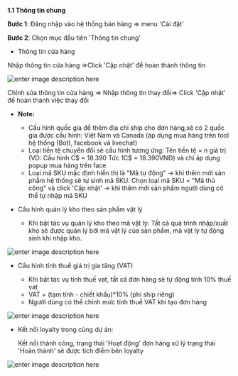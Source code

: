 





**1.1	Thông tin chung**

**Bước 1**: Đăng nhập vào hệ thống bán hàng => menu 'Cài đặt'

**Bước 2**: Chọn mục đầu tiên 'Thông tin chung'

-   Thông tin cửa hàng

Nhập thông tin cửa hàng =>Click 'Cập nhật' để hoàn thành thông tin
	
![enter image description here](https://chatbizfly.mediacdn.vn/2022/05/24/huyenvt/img_321jpg1653367588.jpg)

Chỉnh sửa thông tin cửa hàng => Nhập thông tin thay đổi=> Click 'Cập nhật' để hoàn thành việc thay đổi
	

* **Note:**
	- Cấu hỉnh quốc gia để thêm địa chỉ ship cho đơn hàng,sẽ có 2 quốc gia được cấu hình: Việt Nam và Canada (áp dụng mua hàng trên tool hệ thống (Bot), facebook và livechat)
	- Loại tiền tệ chuyển đổi sẽ cấu hình tương ứng: Tên tiền tệ = n giá trị (VD: Cấu hình C$ = 18.390 Tức 1C$ = 18.390VNĐ) và chỉ áp dụng popup mua hàng trên face
	- Loại mã SKU mặc định hiển thị là "Mã tự động" -> khi thêm mới sản phẩm hệ thống sẽ tự sinh mã SKU. Chọn loại mã SKU = "Mã thủ công" và click 'Cập nhật' -> khi thêm mới sản phẩm người dùng có thể tự nhập mã SKU

* Cấu hình quản lý kho theo sản phẩm vật lý
	- Khi bật tác vụ quản lý kho theo mã vật lý: Tất cả quá trình nhập/xuất kho sẽ được quản lý bới mã vật lý của sản phẩm, mã vật lý tự động sinh khi nhập kho.
	
![enter image description here](https://chatbizfly.mediacdn.vn/2022/05/24/huyenvt/img_22jpg1653376452.jpg)


-   Cấu hình tính thuế giá trị gia tăng (VAT)
    
    -   Khi bật tác vụ tính thuế vat, tất cả đơn hàng sẽ tự động tính 10% thuế vat
    -   VAT = (tạm tính - chiết khấu)*10% (phí ship riêng)
    - Người dùng có thể chỉnh mức tính thuế VAT khi tạo đơn hàng

![enter image description here](https://chatbizfly.mediacdn.vn/2022/05/24/huyenvt/img_123jpg1653377591.jpg)

-   Kết nối loyalty trong cùng dự án:
    
    Kết nối thành công, trạng thái 'Hoạt động' đơn hàng xử lý trạng thái 'Hoàn thành' sẽ được tích điểm bên loyalty
    
	
   ![enter image description here](https://chatbizfly.mediacdn.vn/2023/04/10/phuongmeu/img_112png1681111534.png)




  
  

   
   

